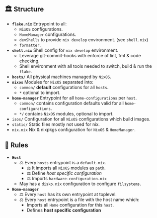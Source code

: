 ## 🏛️ Structure

- **`flake.nix`** Entrypoint to all:
    - `NixOS` configurations.
    - `HomeManager` configurations.
    - `devShells` to provide `nix develop` environment. (see `shell.nix`)
    - `formatter`.
- **`shell.nix`** Shell config for `nix develop` environment.
    - Leverage git-commit-hooks with enforce of lint, fmt & code checking.
    - Shell environment with all tools needed to switch, build & run the `flake`.
- **`hosts/`** All physical machines managed by `NixOS`.
- **`nixos`** Modules for `NixOS` separated into:
    - `common/` **default** configurations for all `hosts`.
    - `*` optional to import.
- **`home-manager`** Entrypoint for all `home-configurations` per `host`.
    - `common/` contains configuration defaults valid for all `home-configurations`.
    - `*/` contains `NixOS` modules, optional to import.
- `isos/` Configuration for all `NixOS` configurations which build images.
- `static/` Static files mostly not used for nix.
- `nix.nix` Nix & nixpkgs configuration for `NixOS` & `HomeManager`.

## 📜 Rules

- **`Host`**
  - ⚖️ Every `hosts` entrypoint is a `default.nix`.
    - ⚖️ It imports all `NixOS` modules as `path`.
    - ⚖️ Define *host specific configuration*
    - ⚖️ Imports `hardware-configuration.nix`
  - May has a `disko.nix` configuration to configure `filsystems`.
- **`Home-manager`**
  - ⚖️ Every `host` has its own entrypoint at toplevel.
  - ⚖️ Every `host` entrypoint is a file with the host name which:
    - Imports all `Home` configuration for this `host`.
    - Defines **host specific configuration**

